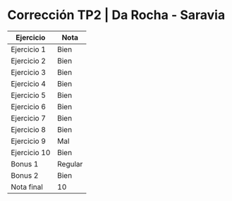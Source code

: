 # Corrección TP2 | Da Rocha - Saravia

| Ejercicio    | Nota    |
| ------------ | ------- |
| Ejercicio 1  | Bien    |
| Ejercicio 2  | Bien    |
| Ejercicio 3  | Bien    |
| Ejercicio 4  | Bien    |
| Ejercicio 5  | Bien    |
| Ejercicio 6  | Bien    |
| Ejercicio 7  | Bien    |
| Ejercicio 8  | Bien    |
| Ejercicio 9  | Mal     |
| Ejercicio 10 | Bien    |
| Bonus 1      | Regular |
| Bonus 2      | Bien    |
| Nota final   | 10      |

